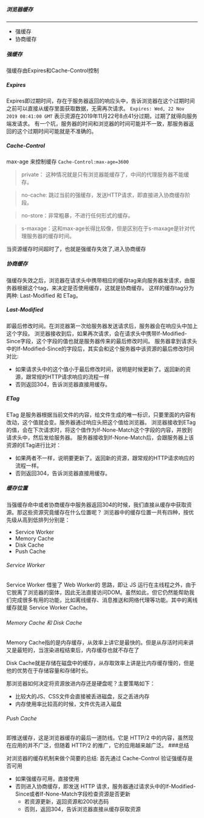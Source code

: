 ##### 浏览器缓存
---
* 强缓存
* 协商缓存
##### 强缓存
强缓存由Expires和Cache-Control控制
##### Expires
Expires即过期时间，存在于服务器返回的响应头中，告诉浏览器在这个过期时间之前可以直接从缓存里面获取数据，无需再次请求。
`Expires: Wed, 22 Nov 2019 08:41:00 GMT`
表示资源在2019年11月22号8点41分过期，过期了就得向服务端发请求。
有一个坑，服务器的时间和浏览器的时间可能并不一致，那服务器返回的这个过期时间可能就是不准确的。
##### Cache-Control

max-age 来控制缓存
`Cache-Control:max-age=3600`
> private： 这种情况就是只有浏览器能缓存了，中间的代理服务器不能缓存。

> no-cache: 跳过当前的强缓存，发送HTTP请求，即直接进入协商缓存阶段。

> no-store：非常粗暴，不进行任何形式的缓存。

> s-maxage：这和max-age长得比较像，但是区别在于s-maxage是针对代理服务器的缓存时间。

当资源缓存时间超时了，也就是强缓存失效了,进入协商缓存

##### 协商缓存
强缓存失效之后，浏览器在请求头中携带相应的缓存tag来向服务器发请求，由服务器根据这个tag，来决定是否使用缓存，这就是协商缓存。
这样的缓存tag分为两种: Last-Modified 和 ETag。
##### Last-Modified
即最后修改时间。在浏览器第一次给服务器发送请求后，服务器会在响应头中加上这个字段。
浏览器接收到后，如果再次请求，会在请求头中携带If-Modified-Since字段，这个字段的值也就是服务器传来的最后修改时间。
服务器拿到请求头中的If-Modified-Since的字段后，其实会和这个服务器中该资源的最后修改时间对比:
- 如果请求头中的这个值小于最后修改时间，说明是时候更新了。返回新的资源，跟常规的HTTP请求响应的流程一样
- 否则返回304，告诉浏览器直接用缓存。
##### ETag
ETag 是服务器根据当前文件的内容，给文件生成的唯一标识，只要里面的内容有改动，这个值就会变。服务器通过响应头把这个值给浏览器。
浏览器接收到ETag的值，会在下次请求时，将这个值作为If-None-Match这个字段的内容，并放到请求头中，然后发给服务器。
服务器接收到If-None-Match后，会跟服务器上该资源的ETag进行比对：

- 如果两者不一样，说明要更新了。返回新的资源，跟常规的HTTP请求响应的流程一样。
- 否则返回304，告诉浏览器直接用缓存。
##### 缓存位置
当强缓存命中或者协商缓存中服务器返回304的时候，我们直接从缓存中获取资源。那这些资源究竟缓存在什么位置呢？
浏览器中的缓存位置一共有四种，按优先级从高到低排列分别是：
- Service Worker
- Memory Cache
- Disk Cache
- Push Cache
###### Service Worker
Service Worker 借鉴了 Web Worker的 思路，即让 JS 运行在主线程之外，由于它脱离了浏览器的窗体，因此无法直接访问DOM。虽然如此，但它仍然能帮助我们完成很多有用的功能，比如离线缓存、消息推送和网络代理等功能。其中的离线缓存就是 Service Worker Cache。
###### Memory Cache 和 Disk Cache
Memory Cache指的是内存缓存，从效率上讲它是最快的。但是从存活时间来讲又是最短的，当渲染进程结束后，内存缓存也就不存在了

Disk Cache就是存储在磁盘中的缓存，从存取效率上讲是比内存缓存慢的，但是他的优势在于存储容量和存储时长。

那浏览器如何决定将资源放进内存还是硬盘呢？主要策略如下：
- 比较大的JS、CSS文件会直接被丢进磁盘，反之丢进内存
- 内存使用率比较高的时候，文件优先进入磁盘

###### Push Cache
即推送缓存，这是浏览器缓存的最后一道防线。它是 HTTP/2 中的内容，虽然现在应用的并不广泛，但随着 HTTP/2 的推广，它的应用越来越广泛。
###总结

对浏览器的缓存机制来做个简要的总结:
首先通过 Cache-Control 验证强缓存是否可用
+ 如果强缓存可用，直接使用
+ 否则进入协商缓存，即发送 HTTP 请求，服务器通过请求头中的If-Modified-Since或者If-None-Match字段检查资源是否更新
  + 若资源更新，返回资源和200状态码
  + 否则，返回304，告诉浏览器直接从缓存获取资源
